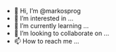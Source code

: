 - 👋 Hi, I’m @markosprog
- 👀 I’m interested in ...
- 🌱 I’m currently learning ...
- 💞️ I’m looking to collaborate on ...
- 📫 How to reach me ...

<!---
markosprog/markosprog is a ✨ special ✨ repository because its `README.md` (this file) appears on your GitHub profile.
You can click the Preview link to take a look at your changes.
--->

